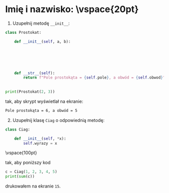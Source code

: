 # Imię i nazwisko:  \vspace{20pt}

1. Uzupełnij metodę `__init__`:

```py
class Prostokat:

    def __init__(self, a, b):





        
    def __str__(self):
        return f"Pole prostokąta = {self.pole}, a obwód = {self.obwod}"
        
        
print(Prostokat(2, 3))
```

tak, aby skrypt wyświetlał na ekranie:

```bash
Pole prostokąta = 6, a obwód = 5
```

2. Uzupełnij klasę `Ciag` o odpowiednią metodę:

```py
class Ciag:

    def __init__(self, *x):
        self.wyrazy = x
```

\vspace{100pt}

tak, aby poniższy kod

```py
c = Ciag(1, 2, 3, 4, 5)
print(sum(c))
```

drukowałem na ekranie `15`.